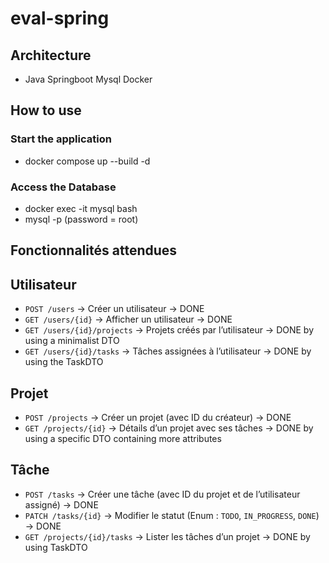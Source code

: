 # eval-spring

## Architecture

-   Java Springboot Mysql Docker

## How to use

### Start the application

-   docker compose up --build -d

### Access the Database

-   docker exec -it mysql bash
-   mysql -p (password = root)

## Fonctionnalités attendues

## Utilisateur

-   `POST /users` → Créer un utilisateur → DONE
-   `GET /users/{id}` → Afficher un utilisateur → DONE
-   `GET /users/{id}/projects` → Projets créés par l’utilisateur
    → DONE by using a minimalist DTO
-   `GET /users/{id}/tasks` → Tâches assignées à l’utilisateur
    → DONE by using the TaskDTO

## Projet

-   `POST /projects` → Créer un projet (avec ID du créateur) → DONE
-   `GET /projects/{id}` → Détails d’un projet avec ses tâches
    → DONE by using a specific DTO containing more attributes

## Tâche

-   `POST /tasks` → Créer une tâche (avec ID du projet et de l’utilisateur assigné) → DONE
-   `PATCH /tasks/{id}` → Modifier le statut (Enum : `TODO`, `IN_PROGRESS`, `DONE`) → DONE
-   `GET /projects/{id}/tasks` → Lister les tâches d’un projet
    → DONE by using TaskDTO
